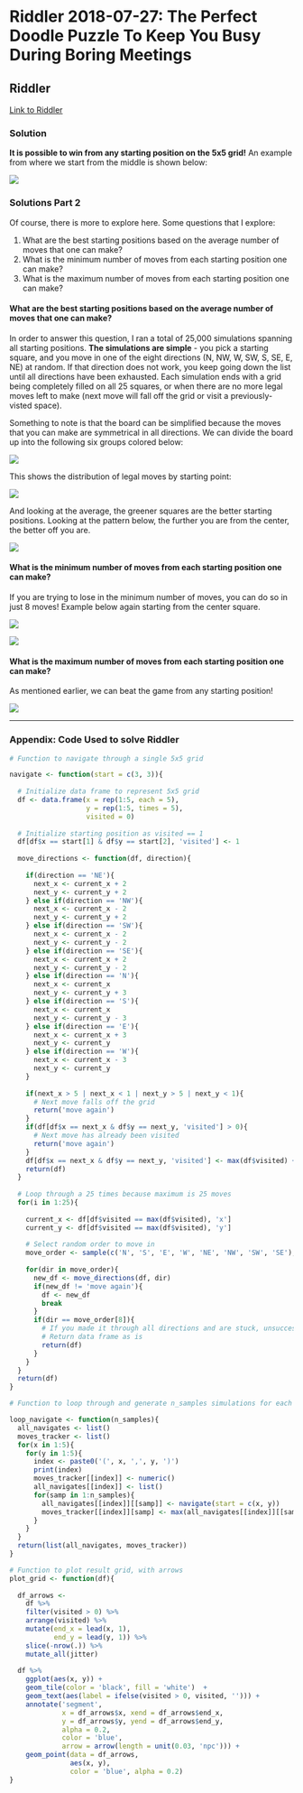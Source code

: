 Riddler 2018-07-27: The Perfect Doodle Puzzle To Keep You Busy During Boring Meetings
================

Riddler
-------

[Link to Riddler](https://fivethirtyeight.com/features/the-perfect-doodle-puzzle-to-keep-you-busy-during-boring-meetings/)

### Solution

**It is possible to win from any starting position on the 5x5 grid!** An example from where we start from the middle is shown below:

![](work_files/figure-markdown_github-ascii_identifiers/unnamed-chunk-2-1.png)

### Solutions Part 2

Of course, there is more to explore here. Some questions that I explore:

1.  What are the best starting positions based on the average number of moves that one can make?
2.  What is the minimum number of moves from each starting position one can make?
3.  What is the maximum number of moves from each starting position one can make?

#### What are the best starting positions based on the average number of moves that one can make?

In order to answer this question, I ran a total of 25,000 simulations spanning all starting positions. **The simulations are simple** - you pick a starting square, and you move in one of the eight directions (N, NW, W, SW, S, SE, E, NE) at random. If that direction does not work, you keep going down the list until all directions have been exhausted. Each simulation ends with a grid being completely filled on all 25 squares, or when there are no more legal moves left to make (next move will fall off the grid or visit a previously-visted space).

Something to note is that the board can be simplified because the moves that you can make are symmetrical in all directions. We can divide the board up into the following six groups colored below:

![](work_files/figure-markdown_github-ascii_identifiers/unnamed-chunk-4-1.png)

This shows the distribution of legal moves by starting point:

![](work_files/figure-markdown_github-ascii_identifiers/unnamed-chunk-5-1.png)

And looking at the average, the greener squares are the better starting positions. Looking at the pattern below, the further you are from the center, the better off you are.

![](work_files/figure-markdown_github-ascii_identifiers/unnamed-chunk-6-1.png)

#### What is the minimum number of moves from each starting position one can make?

If you are trying to lose in the minimum number of moves, you can do so in just 8 moves! Example below again starting from the center square.

![](work_files/figure-markdown_github-ascii_identifiers/unnamed-chunk-7-1.png)

![](work_files/figure-markdown_github-ascii_identifiers/unnamed-chunk-8-1.png)

#### What is the maximum number of moves from each starting position one can make?

As mentioned earlier, we can beat the game from any starting position!

![](work_files/figure-markdown_github-ascii_identifiers/unnamed-chunk-9-1.png)

------------------------------------------------------------------------

### Appendix: Code Used to solve Riddler

``` r
# Function to navigate through a single 5x5 grid

navigate <- function(start = c(3, 3)){
  
  # Initialize data frame to represent 5x5 grid
  df <- data.frame(x = rep(1:5, each = 5),
                   y = rep(1:5, times = 5),
                   visited = 0)
  
  # Initialize starting position as visited == 1
  df[df$x == start[1] & df$y == start[2], 'visited'] <- 1
  
  move_directions <- function(df, direction){
    
    if(direction == 'NE'){
      next_x <- current_x + 2
      next_y <- current_y + 2
    } else if(direction == 'NW'){
      next_x <- current_x - 2
      next_y <- current_y + 2
    } else if(direction == 'SW'){
      next_x <- current_x - 2
      next_y <- current_y - 2
    } else if(direction == 'SE'){
      next_x <- current_x + 2
      next_y <- current_y - 2
    } else if(direction == 'N'){
      next_x <- current_x
      next_y <- current_y + 3
    } else if(direction == 'S'){
      next_x <- current_x
      next_y <- current_y - 3
    } else if(direction == 'E'){
      next_x <- current_x + 3
      next_y <- current_y
    } else if(direction == 'W'){
      next_x <- current_x - 3
      next_y <- current_y
    }
    
    if(next_x > 5 | next_x < 1 | next_y > 5 | next_y < 1){
      # Next move falls off the grid
      return('move again')
    }
    if(df[df$x == next_x & df$y == next_y, 'visited'] > 0){
      # Next move has already been visited
      return('move again')
    }
    df[df$x == next_x & df$y == next_y, 'visited'] <- max(df$visited) + 1
    return(df)
  }
  
  # Loop through a 25 times because maximum is 25 moves
  for(i in 1:25){
    
    current_x <- df[df$visited == max(df$visited), 'x']
    current_y <- df[df$visited == max(df$visited), 'y']
    
    # Select random order to move in
    move_order <- sample(c('N', 'S', 'E', 'W', 'NE', 'NW', 'SW', 'SE'), size = 8)
    
    for(dir in move_order){
      new_df <- move_directions(df, dir)
      if(new_df != 'move again'){
        df <- new_df
        break
      }
      if(dir == move_order[8]){
        # If you made it through all directions and are stuck, unsuccessful run!
        # Return data frame as is
        return(df)
      }
    }
  }
  return(df)
}
```

``` r
# Function to loop through and generate n_samples simulations for each starting point

loop_navigate <- function(n_samples){
  all_navigates <- list()
  moves_tracker <- list()
  for(x in 1:5){
    for(y in 1:5){
      index <- paste0('(', x, ',', y, ')')
      print(index)
      moves_tracker[[index]] <- numeric()
      all_navigates[[index]] <- list()
      for(samp in 1:n_samples){
        all_navigates[[index]][[samp]] <- navigate(start = c(x, y))
        moves_tracker[[index]][samp] <- max(all_navigates[[index]][[samp]]$visited)
      }
    }
  }
  return(list(all_navigates, moves_tracker))
}
```

``` r
# Function to plot result grid, with arrows
plot_grid <- function(df){
  
  df_arrows <- 
    df %>% 
    filter(visited > 0) %>%
    arrange(visited) %>%
    mutate(end_x = lead(x, 1),
           end_y = lead(y, 1)) %>%
    slice(-nrow(.)) %>%
    mutate_all(jitter)
  
  df %>% 
    ggplot(aes(x, y)) +
    geom_tile(color = 'black', fill = 'white')  +
    geom_text(aes(label = ifelse(visited > 0, visited, ''))) +
    annotate('segment', 
             x = df_arrows$x, xend = df_arrows$end_x, 
             y = df_arrows$y, yend = df_arrows$end_y,
             alpha = 0.2,
             color = 'blue',
             arrow = arrow(length = unit(0.03, 'npc'))) +
    geom_point(data = df_arrows, 
               aes(x, y),
               color = 'blue', alpha = 0.2)
}
```

